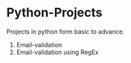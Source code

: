 # Python-Projects
Projects in python form basic to advance.

1. Email-validation 
2. Email-validation using RegEx
